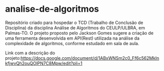 # analise-de-algoritmos
Repositório criado para hospedar o TCD (Trabalho de Conclusão de Disciplina) da disciplina Análise de Algoritmos do CEULP/ULBRA, em Palmas-TO. O projeto proposto pelo Jackson Gomes sugere a criação de uma ferramenta desenvolvida em API(Rest) utilizada na análise da complexidade de algoritmos, conforme estudado em sala de aula.

Link com a descrição do projeto:https://docs.google.com/document/d/1ABxWNSm2c0_Ff6c562MkInkfjwvQh2ouQOlPN7C8Mpw/edit?pli=1
